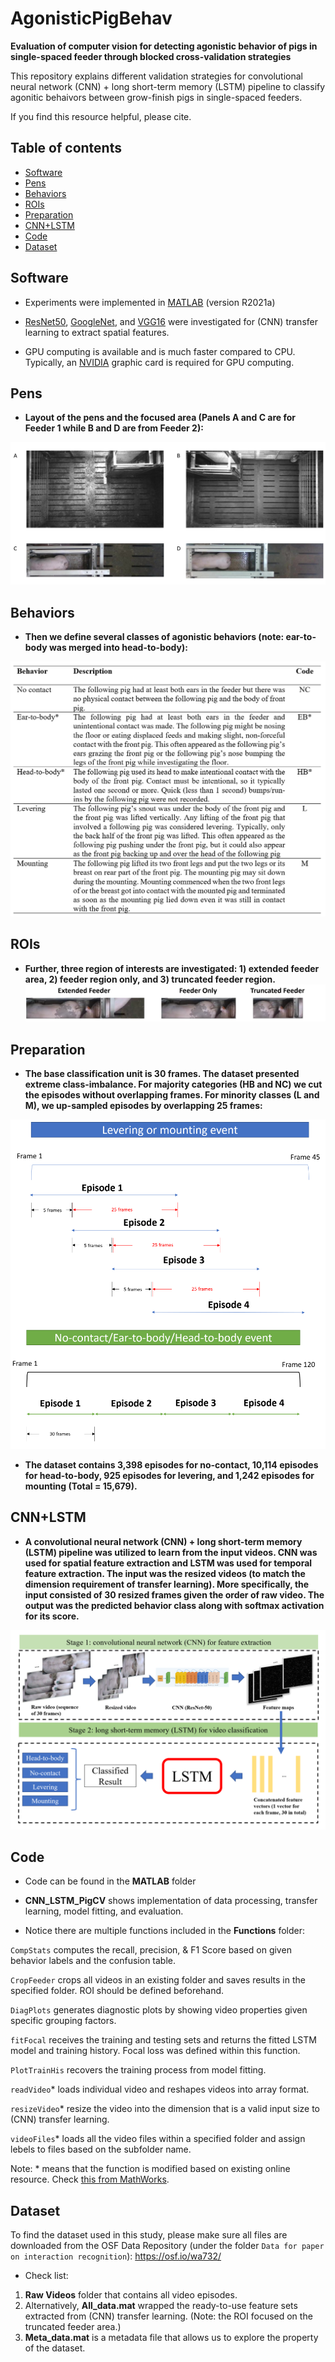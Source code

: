 # AgonisticPigBehav
**Evaluation of computer vision for detecting agonistic behavior of pigs in single-spaced feeder through blocked cross-validation strategies**

This repository explains different validation strategies for convolutional neural network (CNN) + long short-term memory (LSTM) pipeline to classify agonitic behaivors between grow-finish pigs in single-spaced feeders.

If you find this resource helpful, please cite.

## Table of contents
* [Software](#Software)
* [Pens](#Pens)
* [Behaviors](#Behaviors)
* [ROIs](#ROIs)
* [Preparation](#Preparation)
* [CNN+LSTM](#CNN+LSTM)
* [Code](#Code)
* [Dataset](#Dataset)

## Software
* Experiments were implemented in [MATLAB](https://www.mathworks.com/products/matlab.html/) (version R2021a)

* [ResNet50](https://arxiv.org/abs/1512.03385/), [GoogleNet](https://arxiv.org/abs/1409.4842/), and [VGG16](https://arxiv.org/abs/1409.1556/) were investigated for (CNN) transfer learning to extract spatial features.

* GPU computing is available and is much faster compared to CPU. Typically, an [NVIDIA](https://developer.nvidia.com/cuda-gpus) graphic card is required for GPU computing.

## Pens
* __Layout of the pens and the focused area (Panels A and C are for Feeder 1 while B and D are from Feeder 2):__

![](https://github.com/jun-jieh/AgonisticPigBehav/blob/main/Figures/Feeder%20Layout.png)


## Behaviors
* __Then we define several classes of agonistic behaviors (note: ear-to-body was merged into head-to-body):__

![](https://github.com/jun-jieh/AgonisticPigBehav/blob/main/Figures/Ethogram.png)


## ROIs
* __Further, three region of interests are investigated: 1) extended feeder area, 2) feeder region only, and 3) truncated feeder region.__
![](https://github.com/jun-jieh/AgonisticPigBehav/blob/main/Figures/ROI.png)


## Preparation
* __The base classification unit is 30 frames. The dataset presented extreme class-imbalance. For majority categories (HB and NC) we cut the episodes without overlapping frames. For minority classes (L and M), we up-sampled episodes by overlapping 25 frames:__

![](https://github.com/jun-jieh/AgonisticPigBehav/blob/main/Figures/Upsampling.png)


* __The dataset contains 3,398 episodes for no-contact, 10,114 episodes for head-to-body, 925 episodes for levering, and 1,242 episodes for mounting (Total = 15,679).__


## CNN+LSTM
* __A convolutional neural network (CNN) + long short-term memory (LSTM) pipeline was utilized to learn from the input videos. CNN was used for spatial feature extraction and LSTM was used for temporal feature extraction. The input was the resized videos (to match the dimension requirement of transfer learning). More specifically, the input consisted of 30 resized frames given the order of raw video. The output was the predicted behavior class along with softmax activation for its score.__

![](https://github.com/jun-jieh/AgonisticPigBehav/blob/main/Figures/Pipeline.png)


## Code

* Code can be found in the __MATLAB__ folder

* __CNN_LSTM_PigCV__ shows implementation of data processing, transfer learning, model fitting, and evaluation.

* Notice there are multiple functions included in the __Functions__ folder:

`CompStats` computes the recall, precision, \& F1 Score based on given behavior labels and the confusion table.

`CropFeeder` crops all videos in an existing folder and saves results in the specified folder. ROI should be defined beforehand.

`DiagPlots` generates diagnostic plots by showing video properties given specific grouping factors.

`fitFocal` receives the training and testing sets and returns the fitted LSTM model and training history. Focal loss was defined within this function.

`PlotTrainHis` recovers the training process from model fitting.

`readVideo`* loads individual video and reshapes videos into array format.

`resizeVideo`* resize the video into the dimension that is a valid input size to (CNN) transfer learning.

`videoFiles`* loads all the video files within a specified folder and assign lebels to files based on the subfolder name.

Note: * means that the function is modified based on existing online resource. Check [this from MathWorks](https://www.mathworks.com/help/deeplearning/ug/classify-videos-using-deep-learning.html/).

## Dataset

To find the dataset used in this study, please make sure all files are downloaded from the OSF Data Repository (under the folder `Data for paper on interaction recognition`): https://osf.io/wa732/

* Check list:

1. __Raw Videos__ folder that contains all video episodes.
2. Alternatively, __All_data.mat__ wrapped the ready-to-use feature sets extracted from (CNN) transfer learning. (Note: the ROI focused on the truncated feeder area.)
3. __Meta_data.mat__ is a metadata file that allows us to explore the property of the dataset.
